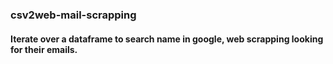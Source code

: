 ### csv2web-mail-scrapping
#### Iterate over a dataframe to search name in google, web scrapping looking for their emails.
